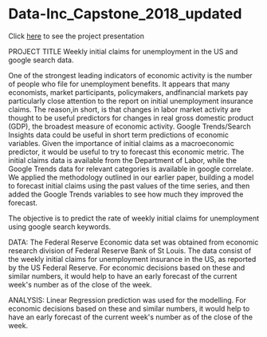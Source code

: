 # Data-Inc_Capstone_2018_updated

 Click [here](file:///Users/m.fyasar/Desktop/presentation/Myslideshow.slides.html#/)   to see the project presentation

PROJECT TITLE 
Weekly initial claims for unemployment in the US and google search data.

One of the strongest leading indicators of economic activity is the number of people who file for unemployment benefits.
It appears that many economists, market participants, policymakers, andfinancial markets pay particularly close attention to the report on initial
unemployment insurance claims.
The reason,in short, is that changes in labor market activity are thought to be useful predictors for changes in
real gross domestic product (GDP), the broadest measure of economic activity.
Google Trends/Search Insights data could be useful in short term predictions of economic variables. 
Given the importance of initial claims as a macroeconomic predictor, it would be useful to try to forecast this economic metric. 
The initial claims data is available from the Department of Labor, while the Google Trends data for relevant categories is available in google correlate. 
We applied the methodology outlined in our earlier paper, building a model to forecast initial claims using the past values of the time series, and then added the Google Trends variables to see how much they improved the forecast.

The objective is to predict the rate of weekly initial claims for unemployment using google search keywords. 

DATA: The Federal Reserve Economic data set was obtained from economic research division of Federal Reserve Bank of St Louis. 
The data consist of the weekly initial claims for unemployment insurance in the US, as reported by the US Federal Reserve. 
For economic decisions based on these and similar numbers, it would help to have an early forecast of the current week's number as of the close of the week.

ANALYSIS: Linear Regression prediction was used for the modelling. 
For economic decisions based on these and similar numbers, it would help to have an early forecast of the current week's number as of the close of the week.
